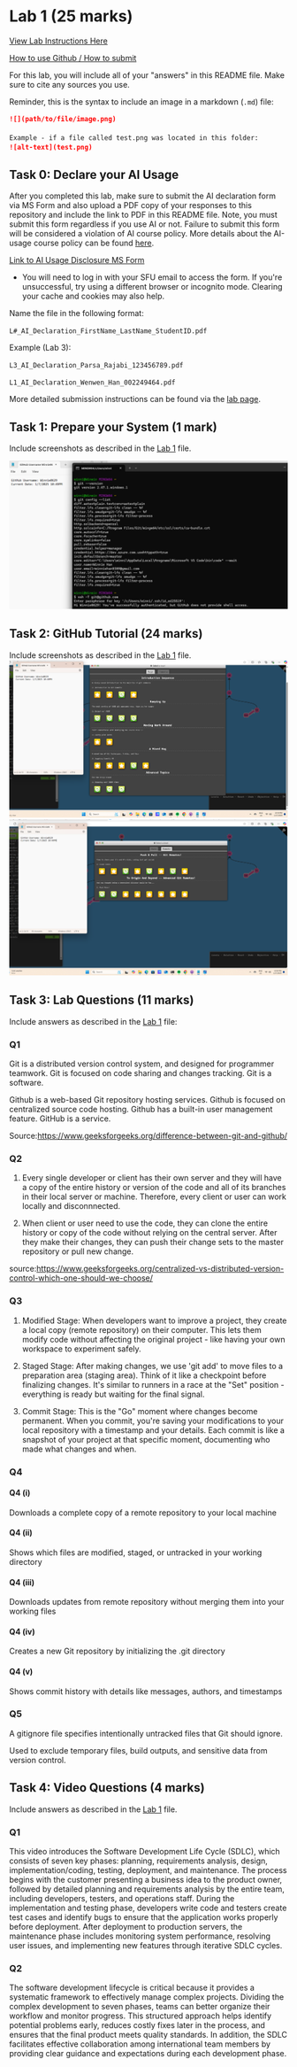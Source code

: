 # Lab 1 (25 marks)

[View Lab Instructions Here](L1.md)

[How to use Github / How to submit](https://parsa-rajabi.github.io/CS-5500/#/labs?id=github-classroom)

For this lab, you will include all of your "answers" in this README file. Make sure to cite any sources you use. 

Reminder, this is the syntax to include an image in a markdown (`.md`) file:
```markdown
![](path/to/file/image.png)

Example - if a file called test.png was located in this folder:
![alt-text](test.png)
```

## Task 0: Declare your AI Usage

After you completed this lab, make sure to submit the AI declaration form via MS Form and also upload a PDF copy of your responses to this repository and include the link to PDF in this README file. Note, you must submit this form regardless if you use AI or not. Failure to submit this form will be considered a violation of AI course policy. More details about the AI-usage course policy can be found [here](https://parsa-rajabi.github.io/CS-5500/#/ai-policy).

[Link to AI Usage Disclosure MS Form](https://parsa-rajabi.github.io/CS-5500/#/ai-policy?id=disclosure-of-ai-use)

- You will need to log in with your SFU email to access the form. If you're unsuccessful, try using a different browser or incognito mode. Clearing your cache and cookies may also help.

Name the file in the following format: 

`L#_AI_Declaration_FirstName_LastName_StudentID.pdf`

Example (Lab 3):

`L3_AI_Declaration_Parsa_Rajabi_123456789.pdf`



`L1_AI_Declaration_Wenwen_Han_002249464.pdf`


More detailed submission instructions can be found via the [lab page](https://parsa-rajabi.github.io/CS-5500/#/labs).


## Task 1: Prepare your System (1 mark)

Include screenshots as described in the [Lab 1](L1.md) file.

![](/images/gitSetUp.png)


## Task 2: GitHub Tutorial (24 marks)

Include screenshots as described in the [Lab 1](L1.md) file.
![](/images/git1.png)
![](/images/git2.png)


## Task 3: Lab Questions (11 marks)

Include answers as described in the [Lab 1](L1.md) file:

### Q1 
Git is a distributed version control system, and designed for programmer teamwork. Git is focused on code sharing and changes tracking. Git is a software.
         
Github is a web-based Git repository hosting services. Github is focused on centralized source code hosting. Github has a built-in user management feature. GitHub is a service.

Source:https://www.geeksforgeeks.org/difference-between-git-and-github/
### Q2
1. Every single developer or client has their own server and they will have a copy of the entire history or version of the code and all of its branches in their local server or machine. Therefore, every client or user can work locally and disconnnected. 

2. When client or user need to use the code, they can clone the entire history or copy of the code without relying on the central server. After they make their changes, they can push their change sets to the master repository or pull new change.

source:https://www.geeksforgeeks.org/centralized-vs-distributed-version-control-which-one-should-we-choose/

### Q3
1. Modified Stage: When developers want to improve a project, they create a local copy (remote repository) on their computer. This lets them modify code without affecting the original project - like having your own workspace to experiment safely.
   
2. Staged Stage: After making changes, we use 'git add' to move files to a preparation area (staging area). Think of it like a checkpoint before finalizing changes. It's similar to runners in a race at the "Set" position - everything is ready but waiting for the final signal.
   
3. Commit Stage: This is the "Go" moment where changes become permanent. When you commit, you're saving your modifications to your local repository with a timestamp and your details. Each commit is like a snapshot of your project at that specific moment, documenting who made what changes and when.

### Q4

#### Q4 (i)
Downloads a complete copy of a remote repository to your local machine
#### Q4 (ii)
Shows which files are modified, staged, or untracked in your working directory
#### Q4 (iii)
Downloads updates from remote repository without merging them into your working files
#### Q4 (iv)
Creates a new Git repository by initializing the .git directory
#### Q4 (v)
Shows commit history with details like messages, authors, and timestamps
### Q5
A gitignore file specifies intentionally untracked files that Git should ignore. 

Used to exclude temporary files, build outputs, and sensitive data from version control.
## Task 4: Video Questions (4 marks)

Include answers as described in the [Lab 1](L1.md) file.

### Q1
This video introduces the Software Development Life Cycle (SDLC), which consists of seven key phases: planning, requirements analysis, design, implementation/coding, testing, deployment, and maintenance. The process begins with the customer presenting a business idea to the product owner, followed by detailed planning and requirements analysis by the entire team, including developers, testers, and operations staff. During the implementation and testing phase, developers write code and testers create test cases and identify bugs to ensure that the application works properly before deployment. After deployment to production servers, the maintenance phase includes monitoring system performance, resolving user issues, and implementing new features through iterative SDLC cycles.

### Q2

The software development lifecycle is critical because it provides a systematic framework to effectively manage complex projects. Dividing the complex development to seven phases, teams can better organize their workflow and monitor progress. This structured approach helps identify potential problems early, reduces costly fixes later in the process, and ensures that the final product meets quality standards. In addition, the SDLC facilitates effective collaboration among international team members by providing clear guidance and expectations during each development phase. 

